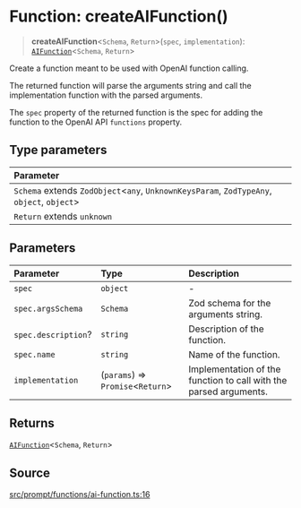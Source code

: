 # Function: createAIFunction()

> **createAIFunction**\<`Schema`, `Return`\>(`spec`, `implementation`): [`AIFunction`](../namespaces/Prompt/interfaces/AIFunction.md)\<`Schema`, `Return`\>

Create a function meant to be used with OpenAI function calling.

The returned function will parse the arguments string and call the
implementation function with the parsed arguments.

The `spec` property of the returned function is the spec for adding the
function to the OpenAI API `functions` property.

## Type parameters

| Parameter |
| :------ |
| `Schema` extends `ZodObject`\<`any`, `UnknownKeysParam`, `ZodTypeAny`, `object`, `object`\> |
| `Return` extends `unknown` |

## Parameters

| Parameter | Type | Description |
| :------ | :------ | :------ |
| `spec` | `object` | - |
| `spec.argsSchema` | `Schema` | Zod schema for the arguments string. |
| `spec.description`? | `string` | Description of the function. |
| `spec.name` | `string` | Name of the function. |
| `implementation` | (`params`) => `Promise`\<`Return`\> | Implementation of the function to call with the parsed arguments. |

## Returns

[`AIFunction`](../namespaces/Prompt/interfaces/AIFunction.md)\<`Schema`, `Return`\>

## Source

[src/prompt/functions/ai-function.ts:16](https://github.com/dexaai/llm-tools/blob/2b78745/src/prompt/functions/ai-function.ts#L16)
